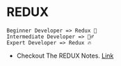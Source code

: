# REDUX

```
Beginner Developer => Redux 💩
Intermediate Developer => 🤷‍♂️
Expert Developer => Redux 🔥
```

- Checkout The REDUX Notes. [Link](https://www.notion.so/Redux-bcd5c986a5ee4dcd8b232b5712513aab)
